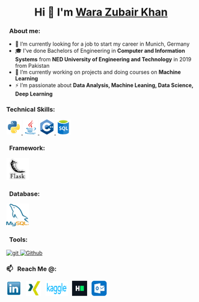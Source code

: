 <h1 align="center">
  Hi 👋 I'm <a href="https://www.linkedin.com/in/wara-zubair-khan-382940105/">Wara Zubair Khan</a>
  <br>
 </h1>
 
### &nbsp; About me:
- 🔭 I’m currently looking for a job to start my career in Munich, Germany
- 🎓 I've done Bachelors of Engineering in <b>Computer and Information Systems</b> from <b>NED University of Engineering and Technology</b> in 2019 from Pakistan
- 🌱 I’m currently working on projects and doing courses on <b>Machine Learning</b>
- ⚡ I’m passionate about <b>Data Analysis, Machine Leaning, Data Science, Deep Learning </b>

<h3 align="left">Technical Skills:</h3>
<p align="left"> 
  <a href="https://www.python.org" target="_blank" rel="noreferrer"> <img src="https://raw.githubusercontent.com/devicons/devicon/master/icons/python/python-original.svg" alt="python" width="40" height="40"/> </a> 
    <a href="https://www.java.com" target="_blank" rel="noreferrer"> <img src="https://raw.githubusercontent.com/devicons/devicon/master/icons/java/java-original.svg" alt="java" width="40" height="40"/> </a> 
    <a href="https://www.w3schools.com/cpp/" target="_blank" rel="noreferrer"> <img src="https://raw.githubusercontent.com/devicons/devicon/master/icons/cplusplus/cplusplus-original.svg" alt="cplusplus" width="40" height="40"/> </a> 
     <a href="https://www.w3schools.com/sql/sql_view.asp" target="_blank" rel="noreferrer"> <img src="https://raw.githubusercontent.com/warazkhan/warazkhan/main/sql.png" alt="sql" width="40" height="40"/> </a> 
</p>

### &nbsp; Framework:
<p align="left">
  <a href="https://flask.palletsprojects.com/en/2.0.x/" target="_blank" rel="noreferrer">  <img src="https://raw.githubusercontent.com/warazkhan/warazkhan/main/flask.png" alt="flask" width="60" height="60"/> </a>
</p>

### &nbsp; Database:
<p align="left">
  <a href="https://www.mysql.com/" target="_blank" rel="noreferrer">  <img src="https://raw.githubusercontent.com/warazkhan/warazkhan/main/mySql.png" alt="flask" width="60" height="60"/> </a>
</p>

### &nbsp; Tools:
<p align="left">
  <a href="https://git-scm.com/" target="_blank" rel="noreferrer"> <img src="https://img.icons8.com/color/48/000000/git.png" alt="git" width="40" height="40"/> </a> 
  <a href="https://github.com/" target="_blank" rel="noreferrer"> <img src="https://img.icons8.com/fluency/48/000000/github.png" alt="Github" width="40" height="40"/> </a>
</p>


### 📫 &nbsp; Reach Me @:
<a href="https://www.linkedin.com/in/wara-zubair-khan-382940105/"><img alt="LinkedIn" src="https://raw.githubusercontent.com/warazkhan/warazkhan/main/linkedIn.png" width="40" height="40"></a> &nbsp;
<a href="https://www.xing.com/profile/WaraZubair_Khan/cv"><img alt="Xing" src="https://raw.githubusercontent.com/warazkhan/warazkhan/main/xing.png" width="40" height="40"></a> &nbsp;
<a href="https://www.kaggle.com/warazubairkhan"><img alt="Kaggle" src="https://raw.githubusercontent.com/warazkhan/warazkhan/main/kaggle.png" width="60" height="40"></a> &nbsp;
<a href="https://www.hackerrank.com/warazkhan?hr_r=1"><img alt="HackerRank" src="https://raw.githubusercontent.com/warazkhan/warazkhan/main/HackerRank.png" width="40" height="40"></a> &nbsp;
<a href="mailto:warazkhan@outlook.com.com"><img alt="Outlook" src="https://raw.githubusercontent.com/warazkhan/warazkhan/main/outlook.png" width="40" height="40"></a> &nbsp;

